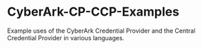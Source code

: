 # CyberArk-CP-CCP-Examples
Example uses of the CyberArk Credential Provider and the Central Credential Provider in various languages.
